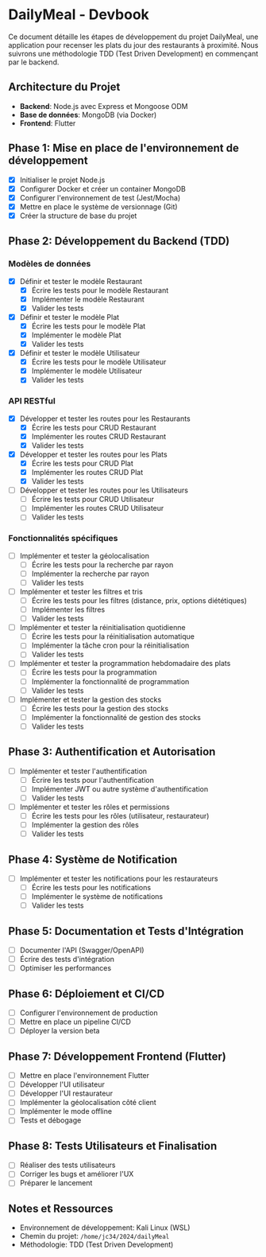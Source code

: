 # DailyMeal - Devbook

Ce document détaille les étapes de développement du projet DailyMeal, une application pour recenser les plats du jour des restaurants à proximité. Nous suivrons une méthodologie TDD (Test Driven Development) en commençant par le backend.

## Architecture du Projet

- **Backend**: Node.js avec Express et Mongoose ODM
- **Base de données**: MongoDB (via Docker)
- **Frontend**: Flutter

## Phase 1: Mise en place de l'environnement de développement

- [x] Initialiser le projet Node.js
- [x] Configurer Docker et créer un container MongoDB
- [x] Configurer l'environnement de test (Jest/Mocha)
- [x] Mettre en place le système de versionnage (Git)
- [x] Créer la structure de base du projet

## Phase 2: Développement du Backend (TDD)

### Modèles de données

- [x] Définir et tester le modèle Restaurant
  - [x] Écrire les tests pour le modèle Restaurant
  - [x] Implémenter le modèle Restaurant
  - [x] Valider les tests

- [x] Définir et tester le modèle Plat
  - [x] Écrire les tests pour le modèle Plat
  - [x] Implémenter le modèle Plat
  - [x] Valider les tests

- [x] Définir et tester le modèle Utilisateur
  - [x] Écrire les tests pour le modèle Utilisateur
  - [x] Implémenter le modèle Utilisateur
  - [x] Valider les tests

### API RESTful

- [x] Développer et tester les routes pour les Restaurants
  - [x] Écrire les tests pour CRUD Restaurant
  - [x] Implémenter les routes CRUD Restaurant
  - [x] Valider les tests

- [x] Développer et tester les routes pour les Plats
  - [x] Écrire les tests pour CRUD Plat
  - [x] Implémenter les routes CRUD Plat
  - [x] Valider les tests

- [ ] Développer et tester les routes pour les Utilisateurs
  - [ ] Écrire les tests pour CRUD Utilisateur
  - [ ] Implémenter les routes CRUD Utilisateur
  - [ ] Valider les tests

### Fonctionnalités spécifiques

- [ ] Implémenter et tester la géolocalisation
  - [ ] Écrire les tests pour la recherche par rayon
  - [ ] Implémenter la recherche par rayon
  - [ ] Valider les tests

- [ ] Implémenter et tester les filtres et tris
  - [ ] Écrire les tests pour les filtres (distance, prix, options diététiques)
  - [ ] Implémenter les filtres
  - [ ] Valider les tests

- [ ] Implémenter et tester la réinitialisation quotidienne
  - [ ] Écrire les tests pour la réinitialisation automatique
  - [ ] Implémenter la tâche cron pour la réinitialisation
  - [ ] Valider les tests

- [ ] Implémenter et tester la programmation hebdomadaire des plats
  - [ ] Écrire les tests pour la programmation
  - [ ] Implémenter la fonctionnalité de programmation
  - [ ] Valider les tests

- [ ] Implémenter et tester la gestion des stocks
  - [ ] Écrire les tests pour la gestion des stocks
  - [ ] Implémenter la fonctionnalité de gestion des stocks
  - [ ] Valider les tests

## Phase 3: Authentification et Autorisation

- [ ] Implémenter et tester l'authentification
  - [ ] Écrire les tests pour l'authentification
  - [ ] Implémenter JWT ou autre système d'authentification
  - [ ] Valider les tests

- [ ] Implémenter et tester les rôles et permissions
  - [ ] Écrire les tests pour les rôles (utilisateur, restaurateur)
  - [ ] Implémenter la gestion des rôles
  - [ ] Valider les tests

## Phase 4: Système de Notification

- [ ] Implémenter et tester les notifications pour les restaurateurs
  - [ ] Écrire les tests pour les notifications
  - [ ] Implémenter le système de notifications
  - [ ] Valider les tests

## Phase 5: Documentation et Tests d'Intégration

- [ ] Documenter l'API (Swagger/OpenAPI)
- [ ] Écrire des tests d'intégration
- [ ] Optimiser les performances

## Phase 6: Déploiement et CI/CD

- [ ] Configurer l'environnement de production
- [ ] Mettre en place un pipeline CI/CD
- [ ] Déployer la version beta

## Phase 7: Développement Frontend (Flutter)

- [ ] Mettre en place l'environnement Flutter
- [ ] Développer l'UI utilisateur
- [ ] Développer l'UI restaurateur
- [ ] Implémenter la géolocalisation côté client
- [ ] Implémenter le mode offline
- [ ] Tests et débogage

## Phase 8: Tests Utilisateurs et Finalisation

- [ ] Réaliser des tests utilisateurs
- [ ] Corriger les bugs et améliorer l'UX
- [ ] Préparer le lancement

## Notes et Ressources

- Environnement de développement: Kali Linux (WSL)
- Chemin du projet: `/home/jc34/2024/dailyMeal`
- Méthodologie: TDD (Test Driven Development)
